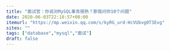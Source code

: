 ```yaml
---
title: "面试官：你说对MySQL事务很熟？那我问你10个问题"
date: 2020-06-03T22:18:57+08:00
itemurl: "https://mp.weixin.qq.com/s/kyRG_urd-HcVUbvg0T3Evg"
sites: ""
tags: ["database","mysql","面试"]
draft: false
---
```


